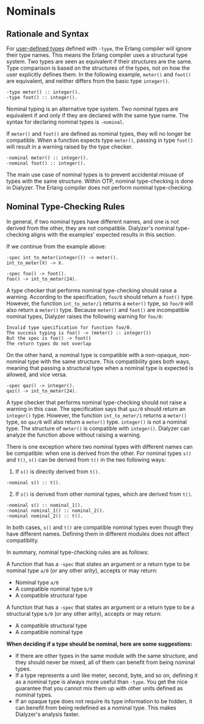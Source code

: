 <!--
%CopyrightBegin%

Copyright Ericsson AB 2023. All Rights Reserved.

Licensed under the Apache License, Version 2.0 (the "License");
you may not use this file except in compliance with the License.
You may obtain a copy of the License at

    http://www.apache.org/licenses/LICENSE-2.0

Unless required by applicable law or agreed to in writing, software
distributed under the License is distributed on an "AS IS" BASIS,
WITHOUT WARRANTIES OR CONDITIONS OF ANY KIND, either express or implied.
See the License for the specific language governing permissions and
limitations under the License.

%CopyrightEnd%
-->
# Nominals

## Rationale and Syntax

For [user-defined types](typespec.md#type-declarations-of-user-defined-types)
defined with `-type`, the Erlang compiler will ignore their type names. This
means the Erlang compiler uses a structural type system. Two types are seen as
equivalent if their structures are the same. Type comparison is based on the
structures of the types, not on how the user explicitly defines them. In the
following example, `meter()` and `foot()` are equivalent, and neither differs
from the basic type `integer()`.

````
-type meter() :: integer().
-type foot() :: integer().
````

Nominal typing is an alternative type system. Two nominal types are equivalent
if and only if they are declared with the same type name. The syntax for
declaring nominal types is `-nominal`.

If `meter()` and `foot()` are defined as nominal types, they will no longer be
compatible. When a function expects type `meter()`, passing in type `foot()`
will result in a warning raised by the type checker.

````
-nominal meter() :: integer().
-nominal foot() :: integer().
````

The main use case of nominal types is to prevent accidental misuse of types with
the same structure. Within OTP, nominal type-checking is done in Dialyzer. The
Erlang compiler does not perform nominal type-checking.

## Nominal Type-Checking Rules

In general, if two nominal types have different names, and one is not derived
from the other, they are not compatible. Dialyzer's nominal type-checking
aligns with the examples' expected results in this section.

If we continue from the example above:

````
-spec int_to_meter(integer()) -> meter().
int_to_meter(X) -> X.

-spec foo() -> foot().
foo() -> int_to_meter(24).
````
A type checker that performs nominal type-checking should raise a warning.
According to the specification, `foo/0` should return a `foot()` type. However,
the function `int_to_meter/1` returns a `meter()` type, so `foo/0` will also
return a `meter()` type. Because `meter()` and `foot()` are incompatible
nominal types, Dialyzer raises the following warning for `foo/0`:

````
Invalid type specification for function foo/0.
The success typing is foo() -> (meter() :: integer())
But the spec is foo() -> foot()
The return types do not overlap
````

On the other hand, a nominal type is compatible with a non-opaque, non-nominal
type with the same structure. This compatibility goes both ways, meaning that
passing a structural type when a nominal type is expected is allowed, and
vice versa.

````
-spec qaz() -> integer().
qaz() -> int_to_meter(24).
````
A type checker that performs nominal type-checking should not raise a warning
in this case. The specification says that `qaz/0` should return an `integer()`
type. However, the function `int_to_meter/1` returns a `meter()` type, so
`qaz/0` will also return a `meter()` type. `integer()` is not a nominal type.
The structure of `meter()` is compatible with `integer()`. Dialyzer can
analyze the function above without raising a warning.

There is one exception where two nominal types with different names can be
compatible: when one is derived from the other. For nominal types `s()` and
`t()`, `s()` can be derived from `t()` in the two following ways:

1. If `s()` is directly derived from `t()`.

````
-nominal s() :: t().
````

2. If `s()` is derived from other nominal types, which are derived from `t()`.

````
-nominal s() :: nominal_1().
-nominal nominal_1() :: nominal_2().
-nominal nominal_2() :: t().
````

In both cases, `s()` and `t()` are compatible nominal types even though they
have different names. Defining them in different modules does not affect
compatiblity.

In summary, nominal type-checking rules are as follows:

A function that has a `-spec` that states an argument or a return type to be
nominal type `a/0` (or any other arity), accepts or may return:

- Nominal type `a/0`
- A compatible nominal type `b/0`
- A compatible structural type

A function that has a `-spec` that states an argument or a return type to be a
structural type `b/0` (or any other arity), accepts or may return:

- A compatible structural type
- A compatible nominal type

**When deciding if a type should be nominal, here are some suggestions:**

- If there are other types in the same module with the same structure, and they
should never be mixed, all of them can benefit from being nominal types.
- If a type represents a unit like meter, second, byte, and so on, defining it
as a nominal type is always more useful than `-type`. You get the nice
guarantee that you cannot mix them up with other units defined as nominal
types.
- If an opaque type does not require its type information to be hidden, it can
benefit from being redefined as a nominal type. This makes Dialyzer's analysis
faster.